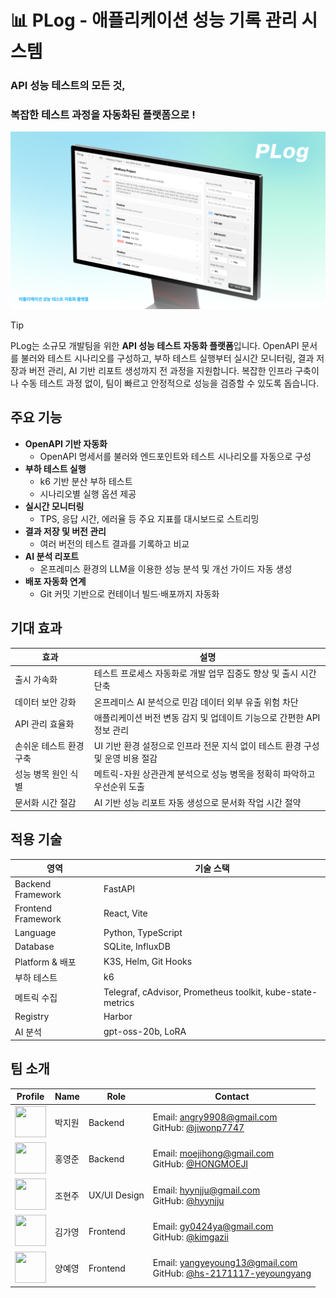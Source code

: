 # 📊 PLog - 애플리케이션 성능 기록 관리 시스템

### API 성능 테스트의 모든 것,
### 복잡한 테스트 과정을 자동화된 플랫폼으로 !
![PLog Cover](./cover.png)

> [!TIP]
> PLog는 소규모 개발팀을 위한 **API 성능 테스트 자동화 플랫폼**입니다.
> OpenAPI 문서를 불러와 테스트 시나리오를 구성하고, 부하 테스트 실행부터 실시간 모니터링, 결과 저장과 버전 관리, AI 기반 리포트 생성까지 전 과정을 지원합니다.
> 복잡한 인프라 구축이나 수동 테스트 과정 없이, 팀이 빠르고 안정적으로 성능을 검증할 수 있도록 돕습니다.

## 주요 기능

- **OpenAPI 기반 자동화**
  - OpenAPI 명세서를 불러와 엔드포인트와 테스트 시나리오를 자동으로 구성
- **부하 테스트 실행**
  - k6 기반 분산 부하 테스트
  - 시나리오별 실행 옵션 제공
- **실시간 모니터링**
  - TPS, 응답 시간, 에러율 등 주요 지표를 대시보드로 스트리밍
- **결과 저장 및 버전 관리**
  - 여러 버전의 테스트 결과를 기록하고 비교
- **AI 분석 리포트**
  - 온프레미스 환경의 LLM을 이용한 성능 분석 및 개선 가이드 자동 생성
- **배포 자동화 연계**
  - Git 커밋 기반으로 컨테이너 빌드·배포까지 자동화

## 기대 효과

| 효과 | 설명 |
|------|------|
| 출시 가속화 | 테스트 프로세스 자동화로 개발 업무 집중도 향상 및 출시 시간 단축 |
| 데이터 보안 강화 | 온프레미스 AI 분석으로 민감 데이터 외부 유출 위험 차단 |
| API 관리 효율화 | 애플리케이션 버전 변동 감지 및 업데이트 기능으로 간편한 API 정보 관리 |
| 손쉬운 테스트 환경 구축 | UI 기반 환경 설정으로 인프라 전문 지식 없이 테스트 환경 구성 및 운영 비용 절감 |
| 성능 병목 원인 식별 | 메트릭-자원 상관관계 분석으로 성능 병목을 정확히 파악하고 우선순위 도출 |
| 문서화 시간 절감 | AI 기반 성능 리포트 자동 생성으로 문서화 작업 시간 절약 |

## 적용 기술

| 영역               | 기술 스택                                                  |
| ------------------ | ---------------------------------------------------------- |
| Backend Framework  | FastAPI                                                    |
| Frontend Framework | React, Vite                                                |
| Language           | Python, TypeScript                                         |
| Database           | SQLite, InfluxDB                                           |
| Platform & 배포    | K3S, Helm, Git Hooks                                       |
| 부하 테스트        | k6                                                         |
| 메트릭 수집        | Telegraf, cAdvisor, Prometheus toolkit, kube-state-metrics |
| Registry           | Harbor                                                     |
| AI 분석            | gpt-oss-20b, LoRA                                          |

## 팀 소개

| Profile                                                                          | Name   | Role         | Contact                                                                                                        |
| -------------------------------------------------------------------------------- | ------ | ------------ | -------------------------------------------------------------------------------------------------------------- |
| <img src="https://github.com/jiwonp7747.png" width="50" height="50">             | 박지원 | Backend      | Email: angry9908@gmail.com<br>GitHub: [@jiwonp7747](https://github.com/jiwonp7747)                             |
| <img src="https://github.com/HONGMOEJI.png" width="50" height="50">              | 홍영준 | Backend      | Email: moejihong@gmail.com<br>GitHub: [@HONGMOEJI](https://github.com/HONGMOEJI)                               |
| <img src="https://github.com/hyynjju.png" width="50" height="50">                | 조현주 | UX/UI Design | Email: hyynjju@gmail.com<br>GitHub: [@hyynjju](https://github.com/hyynjju)                                     |
| <img src="https://github.com/kimgazii.png" width="50" height="50">               | 김가영 | Frontend     | Email: gy0424ya@gmail.com <br>GitHub: [@kimgazii](https://github.com/kimgazii)                                 |
| <img src="https://github.com/hs-2171117-yeyoungyang.png" width="50" height="50"> | 양예영 | Frontend     | Email: yangyeyoung13@gmail.com<br>GitHub: [@hs-2171117-yeyoungyang](https://github.com/hs-2171117-yeyoungyang) |
